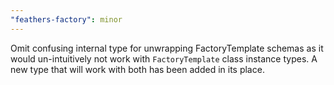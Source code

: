 ```yaml
---
"feathers-factory": minor
---
```


Omit confusing internal type for unwrapping FactoryTemplate schemas as it would un-intuitively not work with
`FactoryTemplate` class instance types. A new type that will work with both has been added in its place.
